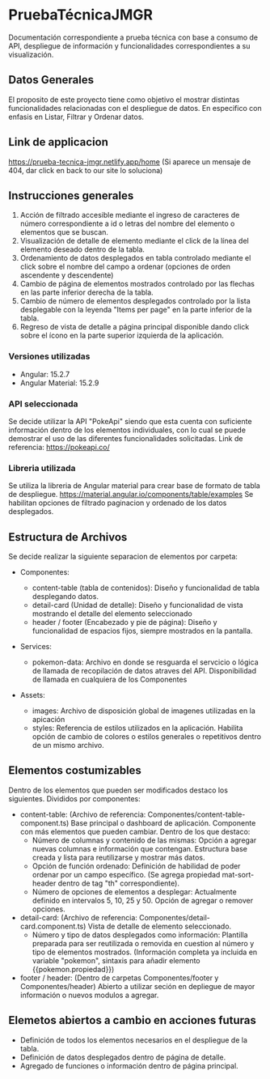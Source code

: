 # PruebaTécnicaJMGR

Documentación correspondiente a prueba técnica con base a consumo de API, despliegue de información y funcionalidades correspondientes a su visualización.

## Datos Generales

El proposito de este proyecto tiene como objetivo el mostrar distintas funcionalidades relacionadas con el despliegue de datos. En especifico con enfasis en Listar, Filtrar y Ordenar datos. 

## Link de applicacion
https://prueba-tecnica-jmgr.netlify.app/home
(Si aparece un mensaje de 404, dar click en back to our site lo soluciona)

## Instrucciones generales
  1. Acción de filtrado accesible mediante el ingreso de caracteres de número correspondiente a id o letras del nombre del elemento o elementos que se buscan.
  2. Visualización de detalle de elemento mediante el click de la línea del elemento deseado dentro de la tabla.
  3. Ordenamiento de datos desplegados en tabla controlado mediante el click sobre el nombre del campo a ordenar (opciones de orden ascendente y descendente)
  4. Cambio de página de elementos mostrados controlado por las flechas en las parte inferior derecha de la tabla.
  5. Cambio de número de elementos desplegados controlado por la lista desplegable con la leyenda "Items per page" en la parte inferior de la tabla.
  6. Regreso de vista de detalle a página principal disponible dando click sobre el ícono en la parte superior izquierda de la aplicación.

### Versiones utilizadas

* Angular: 15.2.7
* Angular Material: 15.2.9

### API seleccionada
Se decide utilizar la API "PokeApi" siendo que esta cuenta con suficiente información dentro de los elementos individuales, con lo cual se puede demostrar el uso de las diferentes funcionalidades solicitadas. 
Link de referencia: https://pokeapi.co/

### Libreria utilizada
Se utiliza la libreria de Angular material para crear base de formato de tabla de despliegue. https://material.angular.io/components/table/examples
Se habilitan opciones de filtrado paginacion y ordenado de los datos desplegados.

## Estructura de Archivos
Se decide realizar la siguiente separacion de elementos por carpeta:
* Componentes:
  * content-table (tabla de contenidos): 
      Diseño y funcionalidad de tabla desplegando datos.
  * detail-card (Unidad de detalle):
      Diseño y funcionalidad de vista mostrando el detalle del elemento seleccionado
  * header / footer (Encabezado y pie de página):
      Diseño y funcionalidad de espacios fijos, siempre mostrados en la pantalla.

* Services:
  * pokemon-data:
      Archivo en donde se resguarda el servcicio o lógica de llamada de recopilación de datos atraves del API.
      Disponibilidad de llamada en cualquiera de los Componentes

* Assets:
  * images:
      Archivo de disposición global de imagenes utilizadas en la apicación
  * styles:
      Referencia de estilos utilizados en la aplicación. Habilita opción de cambio de colores o estilos generales o repetitivos dentro de un mismo archivo.

## Elementos costumizables
Dentro de los elementos que pueden ser modificados destaco los siguientes. Divididos por componentes:
  * content-table: (Archivo de referencia: Componentes/content-table-component.ts)
      Base principal o dashboard de aplicación. Componente con más elementos que pueden cambiar. Dentro de los que destaco:
      * Número de columnas y contenido de las mismas: Opción a agregar nuevas columnas e información que contengan. Estructura base creada y lista para reutilizarse y mostrar más datos.
      * Opción de función ordenado: Definición de habilidad de poder ordenar por un campo específico. (Se agrega propiedad mat-sort-header dentro de tag "th" correspondiente).
      * Número de opciones de elementos a desplegar: Actualmente definido en intervalos 5, 10, 25 y 50. Opción de agregar o remover opciones.
  * detail-card: (Archivo de referencia: Componentes/detail-card.component.ts)
      Vista de detalle de elemento seleccionado.
      * Número y tipo de datos desplegados como información: Plantilla preparada para ser reutilizada o removida en cuestion al número y tipo de elementos mostrados. (Información completa ya incluida en variable "pokemon", sintaxis para añadir elemento {{pokemon.propiedad}})
  * footer / header: (Dentro de carpetas Componentes/footer y Componentes/header)
      Abierto a utilizar seción en depliegue de mayor información o nuevos modulos a agregar.

## Elemetos abiertos a cambio en acciones futuras
  * Definición de todos los elementos necesarios en el despliegue de la tabla.
  * Definición de datos desplegados dentro de página de detalle.
  * Agregado de funciones o información dentro de página principal.
